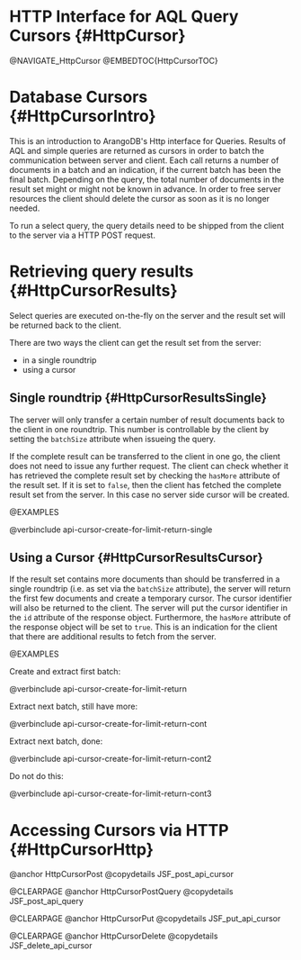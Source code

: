 HTTP Interface for AQL Query Cursors {#HttpCursor}
==================================================

@NAVIGATE_HttpCursor
@EMBEDTOC{HttpCursorTOC}

Database Cursors {#HttpCursorIntro}
===================================

This is an introduction to ArangoDB's Http interface for Queries. Results of AQL
and simple queries are returned as cursors in order to batch the communication
between server and client. Each call returns a number of documents in a batch
and an indication, if the current batch has been the final batch. Depending on
the query, the total number of documents in the result set might or might not be
known in advance. In order to free server resources the client should delete the
cursor as soon as it is no longer needed.

To run a select query, the query details need to be shipped from the client to
the server via a HTTP POST request.

Retrieving query results {#HttpCursorResults}
=============================================

Select queries are executed on-the-fly on the server and the result
set will be returned back to the client.

There are two ways the client can get the result set from the server:

- in a single roundtrip
- using a cursor

Single roundtrip {#HttpCursorResultsSingle}
-------------------------------------------

The server will only transfer a certain number of result documents back to the
client in one roundtrip. This number is controllable by the client by setting
the `batchSize` attribute when issueing the query.

If the complete result can be transferred to the client in one go, the client
does not need to issue any further request. The client can check whether it has
retrieved the complete result set by checking the `hasMore` attribute of the
result set. If it is set to `false`, then the client has fetched the complete
result set from the server. In this case no server side cursor will be created.

@EXAMPLES

@verbinclude api-cursor-create-for-limit-return-single

Using a Cursor {#HttpCursorResultsCursor}
-----------------------------------------

If the result set contains more documents than should be transferred in a single
roundtrip (i.e. as set via the `batchSize` attribute), the server will return
the first few documents and create a temporary cursor. The cursor identifier
will also be returned to the client. The server will put the cursor identifier
in the `id` attribute of the response object. Furthermore, the `hasMore`
attribute of the response object will be set to `true`. This is an indication
for the client that there are additional results to fetch from the server.

@EXAMPLES

Create and extract first batch:

@verbinclude api-cursor-create-for-limit-return

Extract next batch, still have more:

@verbinclude api-cursor-create-for-limit-return-cont

Extract next batch, done:

@verbinclude api-cursor-create-for-limit-return-cont2

Do not do this:

@verbinclude api-cursor-create-for-limit-return-cont3

Accessing Cursors via HTTP {#HttpCursorHttp}
============================================

@anchor HttpCursorPost
@copydetails JSF_post_api_cursor

@CLEARPAGE
@anchor HttpCursorPostQuery
@copydetails JSF_post_api_query

@CLEARPAGE
@anchor HttpCursorPut
@copydetails JSF_put_api_cursor

@CLEARPAGE
@anchor HttpCursorDelete
@copydetails JSF_delete_api_cursor

